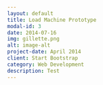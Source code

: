 ```yaml
---
layout: default
title: Load Machine Prototype
modal-id: 3
date: 2014-07-16
img: gillette.png
alt: image-alt
project-date: April 2014
client: Start Bootstrap
category: Web Development
description: Test
---
```

